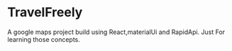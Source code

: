 # TravelFreely
A google maps project build using React,materialUi and RapidApi. Just For learning those concepts.
